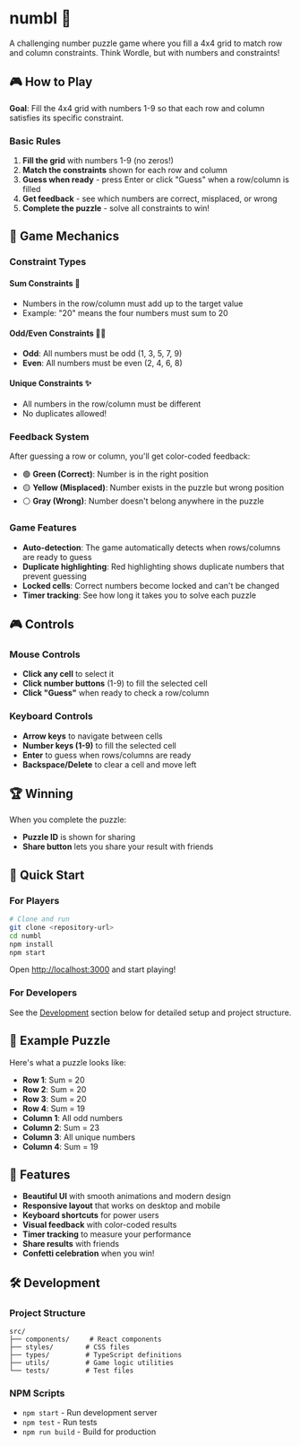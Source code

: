 # numbl 🧮

A challenging number puzzle game where you fill a 4x4 grid to match row and column constraints. Think Wordle, but with numbers and constraints!

## 🎮 How to Play

**Goal**: Fill the 4x4 grid with numbers 1-9 so that each row and column satisfies its specific constraint.

### Basic Rules
1. **Fill the grid** with numbers 1-9 (no zeros!)
2. **Match the constraints** shown for each row and column
3. **Guess when ready** - press Enter or click "Guess" when a row/column is filled
4. **Get feedback** - see which numbers are correct, misplaced, or wrong
5. **Complete the puzzle** - solve all constraints to win!

## 🎯 Game Mechanics

### Constraint Types

#### **Sum Constraints** 🔢
- Numbers in the row/column must add up to the target value
- Example: "20" means the four numbers must sum to 20

#### **Odd/Even Constraints** 🔸🔹
- **Odd**: All numbers must be odd (1, 3, 5, 7, 9)
- **Even**: All numbers must be even (2, 4, 6, 8)

#### **Unique Constraints** ✨
- All numbers in the row/column must be different
- No duplicates allowed!

### Feedback System

After guessing a row or column, you'll get color-coded feedback:

- 🟢 **Green (Correct)**: Number is in the right position
- 🟡 **Yellow (Misplaced)**: Number exists in the puzzle but wrong position
- ⚪ **Gray (Wrong)**: Number doesn't belong anywhere in the puzzle

### Game Features

- **Auto-detection**: The game automatically detects when rows/columns are ready to guess
- **Duplicate highlighting**: Red highlighting shows duplicate numbers that prevent guessing
- **Locked cells**: Correct numbers become locked and can't be changed
- **Timer tracking**: See how long it takes you to solve each puzzle

## 🎮 Controls

### Mouse Controls
- **Click any cell** to select it
- **Click number buttons** (1-9) to fill the selected cell
- **Click "Guess"** when ready to check a row/column

### Keyboard Controls
- **Arrow keys** to navigate between cells
- **Number keys (1-9)** to fill the selected cell
- **Enter** to guess when rows/columns are ready
- **Backspace/Delete** to clear a cell and move left

## 🏆 Winning

When you complete the puzzle:
- **Puzzle ID** is shown for sharing
- **Share button** lets you share your result with friends

## 🚀 Quick Start

### For Players
```bash
# Clone and run
git clone <repository-url>
cd numbl
npm install
npm start
```

Open [http://localhost:3000](http://localhost:3000) and start playing!

### For Developers
See the [Development](#development) section below for detailed setup and project structure.

## 🧩 Example Puzzle

Here's what a puzzle looks like:
- **Row 1**: Sum = 20
- **Row 2**: Sum = 20
- **Row 3**: Sum = 20
- **Row 4**: Sum = 19
- **Column 1**: All odd numbers
- **Column 2**: Sum = 23
- **Column 3**: All unique numbers
- **Column 4**: Sum = 19

## 🎨 Features

- **Beautiful UI** with smooth animations and modern design
- **Responsive layout** that works on desktop and mobile
- **Keyboard shortcuts** for power users
- **Visual feedback** with color-coded results
- **Timer tracking** to measure your performance
- **Share results** with friends
- **Confetti celebration** when you win!

## 🛠️ Development

### Project Structure
```
src/
├── components/     # React components
├── styles/        # CSS files
├── types/         # TypeScript definitions
├── utils/         # Game logic utilities
└── tests/         # Test files
```

### NPM Scripts
- `npm start` - Run development server
- `npm test` - Run tests
- `npm run build` - Build for production
